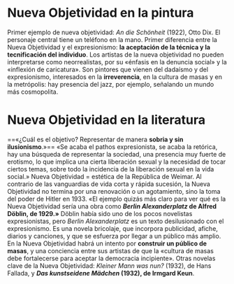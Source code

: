 # Nueva Objetividad en la pintura
Primer ejemplo de nueva objetividad: _An die Schönheit_ (1922), Otto Dix. El personaje central tiene un teléfono en la mano.
Primer diferencia entre la Nueva Objetividad y el expresionismo: **la aceptación de la técnica y la tecnificación del individuo**.
Los artistas de la nueva objetividad no pueden interpretarse como neorrealistas, por su «énfasis en la denuncia social» y la «inflexión de caricatura». Son pintores que vienen del dadaísmo y del expresionismo, interesados en la **irreverencia**, en la cultura de masas y en la metrópolis: hay presencia del jazz, por ejemplo, señalando un mundo más cosmopolita. 

# Nueva Objetividad en la literatura
==«¿Cuál es el objetivo? Representar de manera **sobria y sin ilusionismo**.»== «Se acaba el pathos expresionista, se acaba la retórica, hay una búsqueda de representar la sociedad, una presencia muy fuerte de erotismo, lo que implica una cierta liberación sexual y la necesidad de tocar ciertos temas, sobre todo la incidencia de la liberación sexual en la vida social.»
Nueva Objetividad = estética de la República de Weimar.
Al contrario de las vanguardias de vida corta y rápida sucesión, la Nueva Objetividad no termina por una renovación o un agotamiento, sino la toma del poder de Hitler en 1933.
«El ejemplo quizás más claro para ver qué es la Nueva Objetividad sería una obra como ***Berlin Alexanderplatz* de Alfred Döblin, de 1929.»** Döblin había sido uno de los pocos novelistas expresionistas, pero *Berlin Alexanderplatz* es un texto desilusionado con el expresionismo. Es una novela bricolaje, que incorpora publicidad, afiche, diarios y canciones, y que se esfuerza por llegar a un público más amplio. 
En la Nueva Objetividad habrá un intento por **construir un público de masas**, y una conciencia entre sus artistas de que la «cultura de masas debe fortalecerse para aceptar la democracia incipiente».
Otras novelas clave de la Nueva Objetividad: *Kleiner Mann was nun?* (1932), de Hans Fallada, y ***Das kunstseidene Mädchen* (1932), de Irmgard Keun**. 
